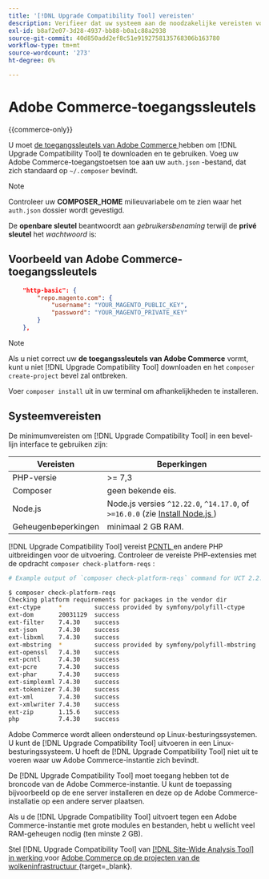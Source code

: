 ```yaml
---
title: '[!DNL Upgrade Compatibility Tool] vereisten'
description: Verifieer dat uw systeem aan de noodzakelijke vereisten voldoet om  [!DNL Upgrade Compatibility Tool]  in een bevel-lijn interface voor uw project van Adobe Commerce in werking te stellen.
exl-id: b8af2e07-3d28-4937-bb88-b0a1c88a2938
source-git-commit: 40d850add2ef8c51e9192758135768306b163780
workflow-type: tm+mt
source-wordcount: '273'
ht-degree: 0%

---
```


# Adobe Commerce-toegangssleutels

{{commerce-only}}

U moet [ de toegangssleutels van Adobe Commerce ](https://developer.adobe.com/commerce/marketplace/guides/sellers/profile-information/#access-keys) hebben om [!DNL Upgrade Compatibility Tool] te downloaden en te gebruiken. Voeg uw Adobe Commerce-toegangstoetsen toe aan uw `auth.json` -bestand, dat zich standaard op `~/.composer` bevindt.

>[!NOTE]
>
>Controleer uw **COMPOSER_HOME** milieuvariabele om te zien waar het `auth.json` dossier wordt gevestigd.

De **openbare sleutel** beantwoordt aan _gebruikersbenaming_ terwijl de **privé sleutel** het _wachtwoord_ is:

## Voorbeeld van Adobe Commerce-toegangssleutels

```json
    "http-basic": {
        "repo.magento.com": {
            "username": "YOUR_MAGENTO_PUBLIC_KEY",
            "password": "YOUR_MAGENTO_PRIVATE_KEY"
        }
    },
```

>[!NOTE]
>
> Als u niet correct uw **de toegangssleutels van Adobe Commerce** vormt, kunt u niet [!DNL Upgrade Compatibility Tool] downloaden en het `composer create-project` bevel zal ontbreken.

Voer `composer install` uit in uw terminal om afhankelijkheden te installeren.

## Systeemvereisten

De minimumvereisten om [!DNL Upgrade Compatibility Tool] in een bevel-lijn interface te gebruiken zijn:

| **Vereisten** | **Beperkingen** |
|----------------|-----------------|
| PHP-versie | >= 7,3 |
| Composer | geen bekende eis. |
| Node.js | Node.js versies `^12.22.0`, `^14.17.0`, of `>=16.0.0` (zie [ Install Node.js ](https://nodejs.org/en/learn/getting-started/how-to-install-nodejs)) |
| Geheugenbeperkingen | minimaal 2 GB RAM. |

[!DNL Upgrade Compatibility Tool] vereist [ PCNTL ](https://www.php.net/manual/en/book.pcntl.php) en andere PHP uitbreidingen voor de uitvoering. Controleer de vereiste PHP-extensies met de opdracht `composer check-platform-reqs` :

```bash
# Example output of `composer check-platform-reqs` command for UCT 2.2.6 and PHP 7.4:

$ composer check-platform-reqs
Checking platform requirements for packages in the vendor dir
ext-ctype     *         success provided by symfony/polyfill-ctype
ext-dom       20031129  success
ext-filter    7.4.30    success
ext-json      7.4.30    success
ext-libxml    7.4.30    success
ext-mbstring  *         success provided by symfony/polyfill-mbstring
ext-openssl   7.4.30    success
ext-pcntl     7.4.30    success
ext-pcre      7.4.30    success
ext-phar      7.4.30    success
ext-simplexml 7.4.30    success
ext-tokenizer 7.4.30    success
ext-xml       7.4.30    success
ext-xmlwriter 7.4.30    success
ext-zip       1.15.6    success
php           7.4.30    success
```

Adobe Commerce wordt alleen ondersteund op Linux-besturingssystemen. U kunt de [!DNL Upgrade Compatibility Tool] uitvoeren in een Linux-besturingssysteem. U hoeft de [!DNL Upgrade Compatibility Tool] niet uit te voeren waar uw Adobe Commerce-instantie zich bevindt.

De [!DNL Upgrade Compatibility Tool] moet toegang hebben tot de broncode van de Adobe Commerce-instantie. U kunt de toepassing bijvoorbeeld op de ene server installeren en deze op de Adobe Commerce-installatie op een andere server plaatsen.

Als u de [!DNL Upgrade Compatibility Tool] uitvoert tegen een Adobe Commerce-instantie met grote modules en bestanden, hebt u wellicht veel RAM-geheugen nodig (ten minste 2 GB).

Stel [!DNL Upgrade Compatibility Tool] van [[!DNL Site-Wide Analysis Tool] in werking ](https://experienceleague.adobe.com/docs/commerce-operations/upgrade-guide/upgrade-compatibility-tool/use-upgrade-compatibility-tool/integrate-analysis-tool.html?lang=nl-NL) voor [ Adobe Commerce op de projecten van de wolkeninfrastructuur ](https://experienceleague.adobe.com/docs/commerce-cloud-service/user-guide/project/overview.html?lang=nl-NL){target=_blank}.

